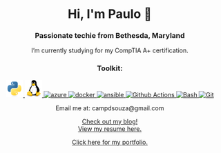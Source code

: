 <div align="center">
<h1>Hi, I'm Paulo 🤖</h1>
<h3>Passionate techie from Bethesda, Maryland</h3>

I’m currently studying for my CompTIA A+ certification.

<h3>Toolkit:</h3>
<p> 
 <a href="https://www.python.org" target="_blank" rel="noreferrer"> <img
                            src="https://raw.githubusercontent.com/devicons/devicon/master/icons/python/python-original.svg"
                            alt="python" width="40" height="40" /> </a>
                    <a href="https://www.linux.org/" target="_blank" rel="noreferrer"> <img
                            src="https://raw.githubusercontent.com/devicons/devicon/master/icons/linux/linux-original.svg"
                            alt="linux" width="40" height="40" /> </a>
                    <a href="https://azure.microsoft.com/en-in/" target="_blank" rel="noreferrer"> <img
                            src="https://www.vectorlogo.zone/logos/microsoft_azure/microsoft_azure-icon.svg" alt="azure"
                            width="40" height="40" /> </a>
                    <a href="https://www.docker.com/" target="_blank" rel="noreferrer"> <img
                            src="https://www.docker.com/wp-content/uploads/2022/05/Docker_Temporary_Image_Google_Blue_1080x1080_v1.png"
                            alt="docker" width="40" height="40" /> </a>
                    <a href="https://www.ansible.com/" target="_blank" rel="noreferrer"> <img
                            src="https://avatars.githubusercontent.com/u/1507452?s=200&v=4" alt="ansible" width="40"
                            height="40" /> </a>
                    <a href="https://github.com/actions" target="_blank" rel="noreferrer"> <img
                            src="https://avatars.githubusercontent.com/u/44036562?s=280&v=4" alt="Github Actions" width="40"
                            height="40" /> </a>
                    <!--<a href="https://www.selenium.dev/" target="_blank" rel="noreferrer"> <img
                            src="https://upload.wikimedia.org/wikipedia/commons/thumb/d/d5/Selenium_Logo.png/220px-Selenium_Logo.png"
                            alt="Selenium" width="40" height="40" /> </a>-->
                    <a href="https://www.gnu.org/software/bash/" target="_blank" rel="noreferrer"> <img
                            src="https://upload.wikimedia.org/wikipedia/commons/thumb/4/4b/Bash_Logo_Colored.svg/1200px-Bash_Logo_Colored.svg.png"
                            alt="Bash" width="40" height="40" /> </a>
                    <a href="https://git-scm.com/" target="_blank" rel="noreferrer"> <img
                            src="https://git-scm.com/images/logos/downloads/Git-Icon-1788C.png" alt="Git" width="40"
                            height="40" /> </a>



</p>

<p>Email me at: campdsouza@gmail.com</p>

<a href="https://paulo-desouza.github.io" target="_blank"> Check out my blog! </a> <br>
<a href="https://drive.google.com/file/d/1FBPZlu11IOTSdhb4a652RC8hBoKQJ4wb/view" target="_blank"> View my resume here. </a> 
  
<a href="https://paulodesouza.dev" target="_blank"> Click here for my portfolio. </a>
</div>
